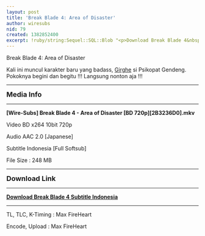 ```yaml
---
layout: post
title: 'Break Blade 4: Area of Disaster'
author: wiresubs
nid: 79
created: 1382852400
excerpt: !ruby/string:Sequel::SQL::Blob "<p>Download Break Blade 4&nbsp;Subtitle Indonesia</p>\r\n"
---
```

<p class="rtecenter">Break Blade 4: Area of Disaster</p>

<p>Kali ini muncul karakter baru yang badass,&nbsp;<a href="http://i.imgur.com/ciNifAG.jpg" target="_blank">Girghe</a> si Psikopat Gendeng. Pokoknya begini dan begitu !!! Langsung nonton aja !!!</p>

<hr />
<p class="rtecenter"><span style="font-size:18px"><strong>Media Info</strong></span></p>

<hr />
<p class="rtecenter"><strong>[Wire-Subs] Break Blade 4 - Area of Disaster [BD 720p][2B3236D0].mkv</strong></p>

<p class="rtecenter">Video BD x264 10bit 720p<br />
Audio AAC 2.0 [Japanese]<br />
Subtitle Indonesia [Full Softsub]<br />
File Size : 248&nbsp;MB</p>

<hr />
<p class="rtecenter"><span style="font-size:18px"><strong>Download Link</strong></span></p>

<hr />
<p class="rtecenter"><strong><a href="http://go.wire-subs.com/break_blade_movie" target="_blank">Download Break Blade 4&nbsp;Subtitle Indonesia</a></strong></p>

<hr />
<p class="rtecenter">TL, TLC, K-Timing : Max FireHeart<br />
Encode, Upload : Max FireHeart</p>
